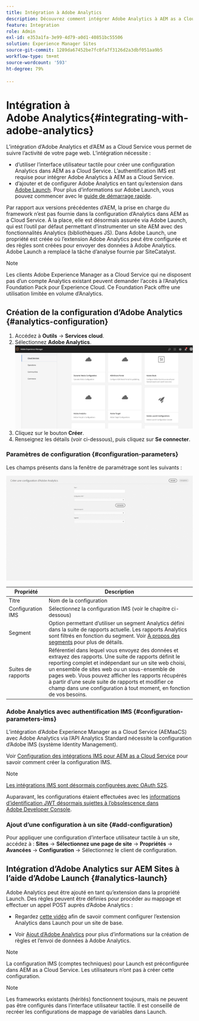 ```yaml
---
title: Intégration à Adobe Analytics
description: Découvrez comment intégrer Adobe Analytics à AEM as a Cloud Service à l’aide de l’interface utilisateur tactile et d’Adobe Launch.
feature: Integration
role: Admin
exl-id: e353a1fa-3e99-4d79-a0d1-40851bc55506
solution: Experience Manager Sites
source-git-commit: 1289da67452be7fc0fa7f3126d2a3dbf051aa9b5
workflow-type: tm+mt
source-wordcount: '593'
ht-degree: 79%

---
```


# Intégration à Adobe Analytics{#integrating-with-adobe-analytics}

L’intégration d’Adobe Analytics et d’AEM as a Cloud Service vous permet de suivre l’activité de votre page web. L’intégration nécessite :

* d’utiliser l’interface utilisateur tactile pour créer une configuration Analytics dans AEM as a Cloud Service. L’authentification IMS est requise pour intégrer Adobe Analytics à AEM as a Cloud Service.
* d’ajouter et de configurer Adobe Analytics en tant qu’extension dans [Adobe Launch](#analytics-launch). Pour plus d’informations sur Adobe Launch, vous pouvez commencer avec le [guide de démarrage rapide](https://experienceleague.adobe.com/docs/experience-platform/tags/get-started/quick-start.html?lang=fr).

Par rapport aux versions précédentes d’AEM, la prise en charge du framework n’est pas fournie dans la configuration d’Analytics dans AEM as a Cloud Service. À la place, elle est désormais assurée via Adobe Launch, qui est l’outil par défaut permettant d’instrumenter un site AEM avec des fonctionnalités Analytics (bibliothèques JS). Dans Adobe Launch, une propriété est créée où l’extension Adobe Analytics peut être configurée et des règles sont créées pour envoyer des données à Adobe Analytics. Adobe Launch a remplacé la tâche d’analyse fournie par SiteCatalyst.

>[!NOTE]
>
>Les clients Adobe Experience Manager as a Cloud Service qui ne disposent pas d’un compte Analytics existant peuvent demander l’accès à l’Analytics Foundation Pack pour Experience Cloud. Ce Foundation Pack offre une utilisation limitée en volume d’Analytics.

## Création de la configuration d’Adobe Analytics {#analytics-configuration}

1. Accédez à **Outils** → **Services cloud**.
2. Sélectionnez **Adobe Analytics**.
   ![Fenêtre Adobe Analytics](assets/analytics_screen2.png "Fenêtre Adobe Analytics")
3. Cliquez sur le bouton **Créer**.
4. Renseignez les détails (voir ci-dessous), puis cliquez sur **Se connecter**.

### Paramètres de configuration {#configuration-parameters}

Les champs présents dans la fenêtre de paramétrage sont les suivants :

![Paramètres de configuration](assets/properties_field2.png "Paramètres de configuration")

| Propriété | Description |
|---|---|
| Titre | Nom de la configuration |
| Configuration IMS | Sélectionnez la configuration IMS (voir le chapitre ci-dessous) |
| Segment | Option permettant d’utiliser un segment Analytics défini dans la suite de rapports actuelle. Les rapports Analytics sont filtrés en fonction du segment. Voir [À propos des segments](https://experienceleague.adobe.com/docs/analytics/components/segmentation/seg-overview.html?lang=fr) pour plus de détails. |
| Suites de rapports | Référentiel dans lequel vous envoyez des données et extrayez des rapports. Une suite de rapports définit le reporting complet et indépendant sur un site web choisi, un ensemble de sites web ou un sous-ensemble de pages web. Vous pouvez afficher les rapports récupérés à partir d’une seule suite de rapports et modifier ce champ dans une configuration à tout moment, en fonction de vos besoins. |

### Adobe Analytics avec authentification IMS {#configuration-parameters-ims}

L’intégration d’Adobe Experience Manager as a Cloud Service (AEMaaCS) avec Adobe Analytics via l’API Analytics Standard nécessite la configuration d’Adobe IMS (système Identity Management).

Voir [Configuration des intégrations IMS pour AEM as a Cloud Service](/help/security/setting-up-ims-integrations-for-aem-as-a-cloud-service.md) pour savoir comment créer la configuration IMS.

>[!NOTE]
>
>[Les intégrations IMS sont désormais configurées avec OAuth S2S](/help/security/setting-up-ims-integrations-for-aem-as-a-cloud-service.md).
>
>Auparavant, les configurations étaient effectuées avec les [informations d’identification JWT désormais sujettes à l’obsolescence dans Adobe Developer Console](/help/security/jwt-credentials-deprecation-in-adobe-developer-console.md).

### Ajout d’une configuration à un site {#add-configuration}

Pour appliquer une configuration d’interface utilisateur tactile à un site, accédez à : **Sites** → **Sélectionnez une page de site** → **Propriétés** → **Avancées** → **Configuration** → Sélectionnez le client de configuration.

## Intégration d’Adobe Analytics sur AEM Sites à l’aide d’Adobe Launch {#analytics-launch}

Adobe Analytics peut être ajouté en tant qu’extension dans la propriété Launch. Des règles peuvent être définies pour procéder au mappage et effectuer un appel POST auprès d’Adobe Analytics :

* Regardez [cette vidéo](https://experienceleague.adobe.com/docs/analytics-learn/tutorials/implementation/via-adobe-launch/basic-configuration-of-the-analytics-launch-extension.html?lang=fr) afin de savoir comment configurer l’extension Analytics dans Launch pour un site de base.

* Voir [Ajout d’Adobe Analytics](https://experienceleague.adobe.com/docs/core-services-learn/implementing-in-websites-with-launch/implement-solutions/analytics.html?lang=fr) pour plus d’informations sur la création de règles et l’envoi de données à Adobe Analytics.

>[!NOTE]
>
>La configuration IMS (comptes techniques) pour Launch est préconfigurée dans AEM as a Cloud Service. Les utilisateurs n’ont pas à créer cette configuration.

>[!NOTE]
>
>Les frameworks existants (hérités) fonctionnent toujours, mais ne peuvent pas être configurés dans l’interface utilisateur tactile. Il est conseillé de recréer les configurations de mappage de variables dans Launch.
